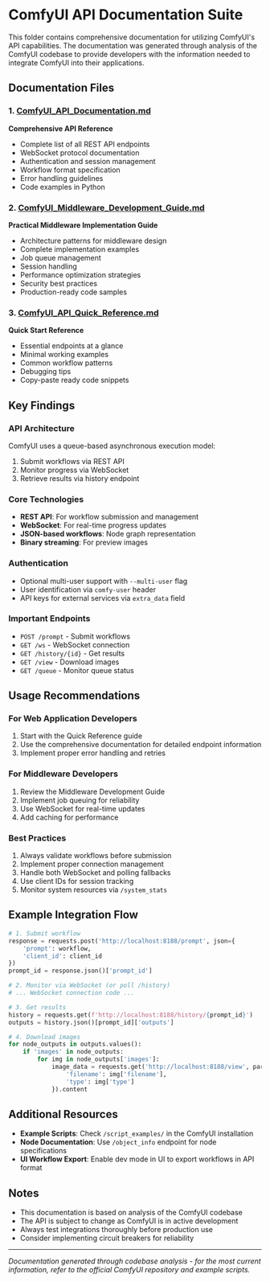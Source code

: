 # ComfyUI API Documentation Suite

This folder contains comprehensive documentation for utilizing ComfyUI's API capabilities. The documentation was generated through analysis of the ComfyUI codebase to provide developers with the information needed to integrate ComfyUI into their applications.

## Documentation Files

### 1. [ComfyUI_API_Documentation.md](./ComfyUI_API_Documentation.md)
**Comprehensive API Reference**
- Complete list of all REST API endpoints
- WebSocket protocol documentation
- Authentication and session management
- Workflow format specification
- Error handling guidelines
- Code examples in Python

### 2. [ComfyUI_Middleware_Development_Guide.md](./ComfyUI_Middleware_Development_Guide.md)
**Practical Middleware Implementation Guide**
- Architecture patterns for middleware design
- Complete implementation examples
- Job queue management
- Session handling
- Performance optimization strategies
- Security best practices
- Production-ready code samples

### 3. [ComfyUI_API_Quick_Reference.md](./ComfyUI_API_Quick_Reference.md)
**Quick Start Reference**
- Essential endpoints at a glance
- Minimal working examples
- Common workflow patterns
- Debugging tips
- Copy-paste ready code snippets

## Key Findings

### API Architecture
ComfyUI uses a queue-based asynchronous execution model:
1. Submit workflows via REST API
2. Monitor progress via WebSocket
3. Retrieve results via history endpoint

### Core Technologies
- **REST API**: For workflow submission and management
- **WebSocket**: For real-time progress updates
- **JSON-based workflows**: Node graph representation
- **Binary streaming**: For preview images

### Authentication
- Optional multi-user support with `--multi-user` flag
- User identification via `comfy-user` header
- API keys for external services via `extra_data` field

### Important Endpoints
- `POST /prompt` - Submit workflows
- `GET /ws` - WebSocket connection
- `GET /history/{id}` - Get results
- `GET /view` - Download images
- `GET /queue` - Monitor queue status

## Usage Recommendations

### For Web Application Developers
1. Start with the Quick Reference guide
2. Use the comprehensive documentation for detailed endpoint information
3. Implement proper error handling and retries

### For Middleware Developers
1. Review the Middleware Development Guide
2. Implement job queuing for reliability
3. Use WebSocket for real-time updates
4. Add caching for performance

### Best Practices
1. Always validate workflows before submission
2. Implement proper connection management
3. Handle both WebSocket and polling fallbacks
4. Use client IDs for session tracking
5. Monitor system resources via `/system_stats`

## Example Integration Flow

```python
# 1. Submit workflow
response = requests.post('http://localhost:8188/prompt', json={
    'prompt': workflow,
    'client_id': client_id
})
prompt_id = response.json()['prompt_id']

# 2. Monitor via WebSocket (or poll /history)
# ... WebSocket connection code ...

# 3. Get results
history = requests.get(f'http://localhost:8188/history/{prompt_id}')
outputs = history.json()[prompt_id]['outputs']

# 4. Download images
for node_outputs in outputs.values():
    if 'images' in node_outputs:
        for img in node_outputs['images']:
            image_data = requests.get('http://localhost:8188/view', params={
                'filename': img['filename'],
                'type': img['type']
            }).content
```

## Additional Resources

- **Example Scripts**: Check `/script_examples/` in the ComfyUI installation
- **Node Documentation**: Use `/object_info` endpoint for node specifications
- **UI Workflow Export**: Enable dev mode in UI to export workflows in API format

## Notes

- This documentation is based on analysis of the ComfyUI codebase
- The API is subject to change as ComfyUI is in active development
- Always test integrations thoroughly before production use
- Consider implementing circuit breakers for reliability

---

*Documentation generated through codebase analysis - for the most current information, refer to the official ComfyUI repository and example scripts.*